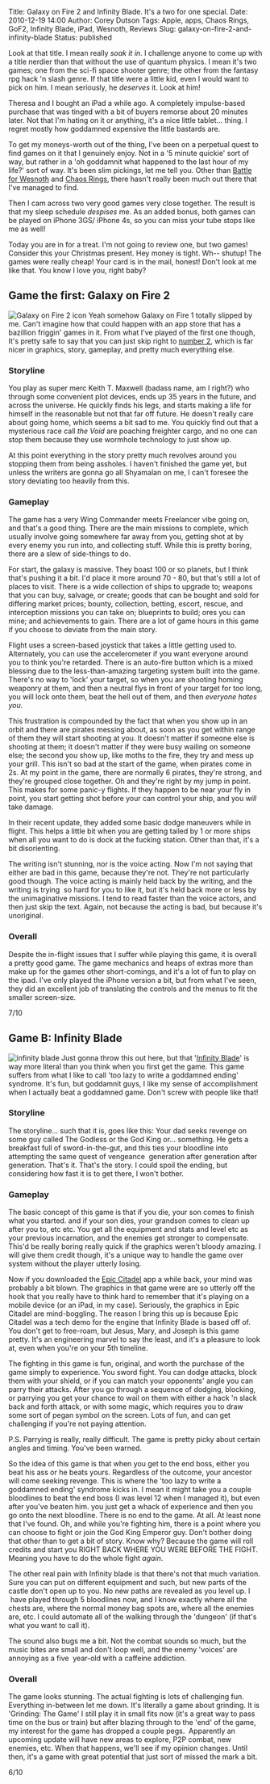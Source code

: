 Title: Galaxy on Fire 2 and Infinity Blade. It's a two for one special.
Date: 2010-12-19 14:00
Author: Corey Dutson
Tags: Apple, apps, Chaos Rings, GoF2, Infinity Blade, iPad, Wesnoth, Reviews
Slug: galaxy-on-fire-2-and-infinity-blade
Status: published

Look at that title. I mean really *soak it in*. I challenge anyone to
come up with a title nerdier than that without the use of quantum
physics. I mean it's two games; one from the sci-fi space shooter genre;
the other from the fantasy rpg hack 'n slash genre. If that title were a
little kid, even I would want to pick on him. I mean seriously, he
*deserves* it. Look at him!

Theresa and I bought an iPad a while ago. A completely impulse-based
purchase that was tinged with a bit of buyers remorse about 20 minutes
later. Not that I'm hating on it or anything, it's a nice little
tablet... thing. I regret mostly how goddamned expensive the little
bastards are.

To get my moneys-worth out of the thing, I've been on a perpetual quest
to find games on it that I genuinely enjoy. Not in a '5 minute quickie'
sort of way, but rather in a 'oh goddamnit what happened to the last
hour of my life?' sort of way. It's been slim pickings, let me tell you.
Other than [Battle for
Wesnoth](http://itunes.apple.com/us/app/battle-for-wesnoth/id340691963?mt=8 "iTunes - Battle for Wesboth")
and [Chaos
Rings](http://itunes.apple.com/us/app/chaos-rings/id365678365?mt=8 "itunes - Chaos Rings"),
there hasn't really been much out there that I've managed to find.

Then I cam across two very good games very close together. The result is
that my sleep schedule *despises* me. As an added bonus, both games can
be played on iPhone 3GS/ iPhone 4s, so you can miss your tube stops like
me as well!

Today you are in for a treat. I'm not going to review one, but two
games! Consider this your Christmas present. Hey money is tight. Wh--
shutup! The games were really cheap! Your card is in the mail, honest!
Don't look at me like that. You know I love you, right baby?

Game the first: Galaxy on Fire 2
--------------------------------

![Galaxy on Fire 2
icon](http://wallofscribbles.com/wp-content/uploads/2010/12/GoF2.jpg "GoF2")
Yeah somehow Galaxy on Fire 1 totally slipped by me. Can't imagine how
that could happen with an app store that has a bazillion friggin' games
in it. From what I've played of the first one though, It's pretty safe
to say that you can just skip right to [number
2](http://itunes.apple.com/us/app/galaxy-on-fire-2/id397127539?mt=8 "itunes - Galaxy on Fire 2"),
which is far nicer in graphics, story, gameplay, and pretty much
everything else.

### Storyline

You play as super merc Keith T. Maxwell (badass name, am I right?) who
through some convenient plot devices, ends up 35 years in the future,
and across the universe. He quickly finds his legs, and starts making a
life for himself in the reasonable but not that far off future. He
doesn't really care about going home, which seems a bit sad to me. You
quickly find out that a mysterious race call *the Void* are poaching
freighter cargo, and no one can stop them because they use wormhole
technology to just show up.

At this point everything in the story pretty much revolves around you
stopping them from being assholes. I haven't finished the game yet, but
unless the writers are gonna go all Shyamalan on me, I can't foresee the
story deviating too heavily from this.

### Gameplay

The game has a very Wing Commander meets Freelancer vibe going on, and
that's a good thing. There are the main missions to complete, which
usually involve going somewhere far away from you, getting shot at by
every enemy you run into, and collecting stuff. While this is pretty
boring, there are a slew of side-things to do.

For start, the galaxy is massive. They boast 100 or so planets, but I
think that's pushing it a bit. I'd place it more around 70 - 80, but
that's still a lot of places to visit. There is a wide collection of
ships to upgrade to; weapons that you can buy, salvage, or create; goods
that can be bought and sold for differing market prices; bounty,
collection, betting, escort, rescue, and interception missions you can
take on; blueprints to build; ores you can mine; and achievements to
gain. There are a lot of game hours in this game if you choose to
deviate from the main story.

Flight uses a screen-based joystick that takes a little getting used to.
Alternately, you can use the accelerometer if you want everyone around
you to think you're retarded. There is an auto-fire button which is a
mixed blessing due to the less-than-amazing targeting system built into
the game. There's no way to 'lock' your target, so when you are shooting
homing weaponry at them, and then a neutral flys in front of your target
for too long, you will lock onto them, beat the hell out of them, and
then *everyone hates you*.

This frustration is compounded by the fact that when you show up in an
orbit and there are pirates messing about, as soon as you get within
range of them they will start shooting at you. It doesn't matter if
someone else is shooting at them; it doesn't matter if they were busy
wailing on someone else; the second you show up, like moths to the fire,
they try and mess up your grill. This isn't so bad at the start of the
game, when pirates come in 2s. At my point in the game, there are
normally 6 pirates, they're strong, and they're grouped close together.
Oh and they're right by my jump in point. This makes for some panic-y
flights. If they happen to be near your fly in point, you start getting
shot before your can control your ship, and you *will* take damage.

In their recent update, they added some basic dodge maneuvers while in
flight. This helps a little bit when you are getting tailed by 1 or more
ships when all you want to do is dock at the fucking station. Other than
that, it's a bit disorienting.

The writing isn't stunning, nor is the voice acting. Now I'm not saying
that either are bad in this game, because they're not. They're not
particularly good though. The voice acting is mainly held back by the
writing, and the writing is trying  so hard for you to like it, but it's
held back more or less by the unimaginative missions. I tend to read
faster than the voice actors, and then just skip the text. Again, not
because the acting is bad, but because it's unoriginal.

### Overall

Despite the in-flight issues that I suffer while playing this game, it
is overall a pretty good game. The game mechanics and heaps of extras
more than make up for the games other short-comings, and it's a lot of
fun to play on the ipad. I've only played the iPhone version a bit, but
from what I've seen, they did an excellent job of translating the
controls and the menus to fit the smaller screen-size.

7/10

Game B: Infinity Blade
----------------------

![](http://wallofscribbles.com/wp-content/uploads/2010/12/infinity-blade.jpg "infinity blade")
Just gonna throw this out here, but that '[Infinity
Blade](http://itunes.apple.com/us/app/infinity-blade/id387428400?mt=8 "iTunes - Infinity Blade")'
is way more literal than you think when you first get the game. This
game suffers from what I like to call 'too lazy to write a goddamned
ending' syndrome. It's fun, but goddamnit guys, I like my sense
of accomplishment when I actually beat a goddamned game. Don't screw
with people like that!

### Storyline

The storyline... such that it is, goes like this: Your dad seeks revenge
on some guy called The Godless or the God King or... something. He gets
a breakfast full of sword-in-the-gut, and this ties your bloodline into
attempting the same quest of vengeance  generation after generation
after generation. That's it. That's the story. I could spoil the ending,
but considering how fast it is to get there, I won't bother.

### Gameplay

The basic concept of this game is that if you die, your son comes to
finish what you started. and if your son dies, your grandson comes to
clean up after you to, etc etc. You get all the equipment and stats and
level etc as your previous incarnation, and the enemies get stronger to
compensate. This'd be really boring really quick if the graphics weren't
bloody amazing. I will give them credit though, it's a unique way to
handle the game over system without the player utterly losing.

Now if you downloaded the [Epic
Citadel](http://itunes.apple.com/us/app/epic-citadel/id388888815?mt=8 "iTunes - Epic Citadel")
app a while back, your mind was probably a bit blown. The graphics in
that game were are so utterly off the hook that you really have to think
hard to remember that it's playing on a mobile device (or an iPad, in my
case). Seriously, the graphics in Epic Citadel are mind-boggling. The
reason I bring this up is because Epic Citadel was a tech demo for the
engine that Infinity Blade is based off of. You don't get to free-roam,
but Jesus, Mary, and Joseph is this game pretty. It's an engineering
marvel to say the least, and it's a pleasure to look at, even when
you're on your 5th timeline.

The fighting in this game is fun, original, and worth the purchase of
the game simply to experience. You sword fight. You can dodge attacks,
block them with your shield, or if you can match your opponents' angle
you can parry their attacks. After you go through a sequence of dodging,
blocking, or parrying you get your chance to wail on them with either a
hack 'n slack back and forth attack, or with some magic, which requires
you to draw some sort of pegan symbol on the screen. Lots of fun, and
can get challenging if you're not paying attention.

P.S. Parrying is really, really difficult. The game is pretty picky
about certain angles and timing. You've been warned.

So the idea of this game is that when you get to the end boss, either
you beat his ass or he beats yours. Regardless of the outcome, your
ancestor will come seeking revenge. This is where the 'too lazy to write
a goddamned ending' syndrome kicks in. I mean it might take you a couple
bloodlines to beat the end boss (I was level 12 when I managed it), but
even after you've beaten him. you just get a whack of experience and
then you go onto the next bloodline. There is no end to the game. At
all. At least none that I've found. Oh, and while you're fighting him,
there is a point where you can choose to fight or join the God King
Emperor guy. Don't bother doing that other than to get a bit of story.
Know why? Because the game will roll credits and start you RIGHT BACK
WHERE YOU WERE BEFORE THE FIGHT. Meaning you have to do the whole fight
*again*.

The other real pain with Infinity blade is that there's not that much
variation. Sure you can put on different equipment and such, but new
parts of the castle don't open up to you. No new paths are revealed as
you level up. I  have played through 5 bloodlines now, and I know
exactly where all the chests are, where the normal money bag spots are,
where all the enemies are, etc. I could automate all of the walking
through the 'dungeon' (if that's what you want to call it).

The sound also bugs me a bit. Not the combat sounds so much, but the
music bites are small and don't loop well, and the enemy 'voices' are
annoying as a five  year-old with a caffeine addiction.

### Overall

The game looks stunning. The actual fighting is lots of challenging fun.
Everything in-between let me down. It's literally a game about grinding.
It is 'Grinding: The Game' I still play it in small fits now (it's a
great way to pass time on the bus or train) but after blazing through to
the 'end' of the game, my interest for the game has dropped a couple
pegs.  Apparently an upcoming update will have new areas to explore, P2P
combat, new enemies, etc. When that happens, we'll see if my opinion
changes. Until then, it's a game with great potential that just sort of
missed the mark a bit.

6/10

<div>

<span
style="color: #0000ee; -webkit-text-decorations-in-effect: underline;">  
</span>

</div>
